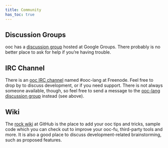 ```yaml
---
title: Community
has_toc: true
---
```


## Discussion Groups

ooc has a [discussion group][group] hosted at Google Groups. There probably is
no better place to ask for help if you’re having trouble.

[group]: https://groups.google.com/group/ooc-lang

## IRC Channel

There is an [ooc IRC channel][irc] named #ooc-lang at Freenode. Feel free to
drop by to discuss development, or if you need support. There is not always
someone available, though, so feel free to send a message to the [ooc-lang
discussion group][group] instead (see above).

[irc]: irc://chat.freenode.net/#ooc-lang

## Wiki

The [rock wiki][wiki] at GitHub is the place to add your ooc tips and tricks,
sample code which you can check out to improve your ooc-fu, third-party tools
and more. It is also a good place to discuss development-related brainstorming,
such as proposed features.

[wiki]: https://github.com/fasterthanlime/rock/wiki

